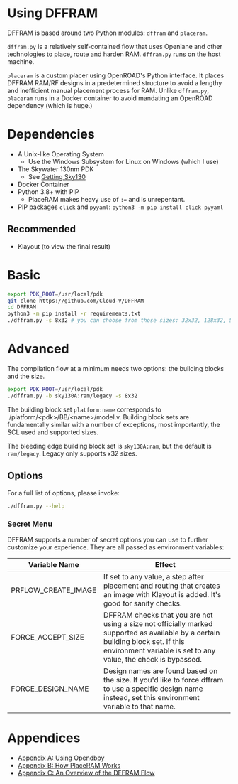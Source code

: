 # Using DFFRAM
DFFRAM is based around two Python modules: `dffram` and `placeram`.

`dffram.py` is a relatively self-contained flow that uses Openlane and other technologies to place, route and harden RAM. `dffram.py` runs on the host machine.

`placeram` is a custom placer using OpenROAD's Python interface. It places DFFRAM RAM/RF designs in a predetermined structure to avoid a lengthy and inefficient manual placement process for RAM. Unlike `dffram.py`, `placeram` runs in a Docker container to avoid mandating an OpenROAD dependency (which is huge.)

# Dependencies
* A Unix-like Operating System
  * Use the Windows Subsystem for Linux on Windows (which I use)
* The Skywater 130nm PDK
  * See [Getting Sky130](./md/Getting%20Sky130.md)
* Docker Container
* Python 3.8+ with PIP
  * PlaceRAM makes heavy use of `:=` and is unrepentant.
* PIP packages `click` and `pyyaml`: `python3 -m pip install click pyyaml`

## Recommended
* Klayout (to view the final result)

# Basic
```sh
export PDK_ROOT=/usr/local/pdk
git clone https://github.com/Cloud-V/DFFRAM 
cd DFFRAM
python3 -m pip install -r requirements.txt
./dffram.py -s 8x32 # you can choose from those sizes: 32x32, 128x32, 512x32, 1024x32, 2048x32  
```

# Advanced
The compilation flow at a minimum needs two options: the building blocks and the size.

```sh
export PDK_ROOT=/usr/local/pdk
./dffram.py -b sky130A:ram/legacy -s 8x32
```

The building block set `platform:name` corresponds to ./platform/\<pdk\>/BB/\<name\>/model.v. Building block sets are fundamentally similar with a number of exceptions, most importantly, the SCL used and supported sizes.

The bleeding edge building block set is `sky130A:ram`, but the default is `ram/legacy`. Legacy only supports x32 sizes.

## Options
For a full list of options, please invoke:
```sh
./dffram.py --help
```

### Secret Menu
DFFRAM supports a number of secret options you can use to further customize your experience. They are all passed as environment variables:

Variable Name|Effect
-|-
PRFLOW_CREATE_IMAGE|If set to any value, a step after placement and routing that creates an image with Klayout is added. It's good for sanity checks.
FORCE_ACCEPT_SIZE|DFFRAM checks that you are not using a size not officially marked supported as available by a certain building block set. If this environment variable is set to any value, the check is bypassed.
FORCE_DESIGN_NAME|Design names are found based on the size. If you'd like to force dffram to use a specific design name instead, set this environment variable to that name.


# Appendices
- [Appendix A: Using Opendbpy](./md/Using%20Opendbpy.md)
- [Appendix B: How PlaceRAM Works](./md/How%20PlaceRAM%20Works.md)
- [Appendix C: An Overview of the DFFRAM Flow](./md/Flow%20Overview.md)